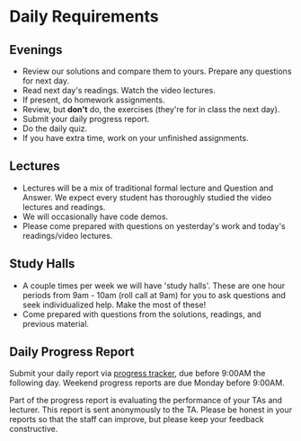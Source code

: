 # Daily Requirements

## Evenings

* Review our solutions and compare them to yours. Prepare any questions for next day.
* Read next day's readings. Watch the video lectures.
* If present, do homework assignments.
* Review, but **don't** do, the exercises
  (they're for in class the next day).
* Submit your daily progress report.
* Do the daily quiz.
* If you have extra time, work on your unfinished assignments.

## Lectures

* Lectures will be a mix of traditional formal lecture and Question
  and Answer. We expect every student has thoroughly studied the
  video lectures and readings.
* We will occasionally have code demos.
* Please come prepared with questions on yesterday's work and today's
  readings/video lectures.

## Study Halls

* A couple times per week we will have 'study halls'. These are one
  hour periods from 9am - 10am (roll call at 9am) for you to ask
  questions and seek individualized help. Make the most of these!
* Come prepared with questions from the solutions, readings,
  and previous material.

## Daily Progress Report

Submit your daily report via [progress tracker][progress-tracker], due
before 9:00AM the following day. Weekend progress reports are due
Monday before 9:00AM.

Part of the progress report is evaluating the performance of your TAs
and lecturer. This report is sent anonymously to the TA. Please be honest
in your reports so that the staff can improve, but please keep your
feedback constructive.

[progress-tracker]: http://progress.appacademy.io
